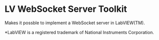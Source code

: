 # LV WebSocket Server Toolkit
 
Makes it possble to implement a WebSocket server in LabVIEW(TM).

*LabVIEW is a registered trademark of National Instruments Corporation.